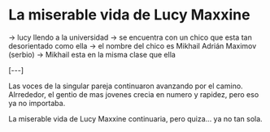 # La miserable vida de Lucy Maxxine

->  lucy llendo a la universidad
->  se encuentra con un chico que esta tan desorientado como ella
->  el nombre del chico es Mikhail Adrián Maximov (serbio)
->  Mikhail esta en la misma clase que ella

[---]

Las voces de la singular pareja continuaron avanzando por el camino. Alrrededor, el gentio de mas jovenes crecia en numero y rapidez, pero eso ya no importaba.

La miserable vida de Lucy Maxxine continuaria, pero quiza... ya no tan sola.
